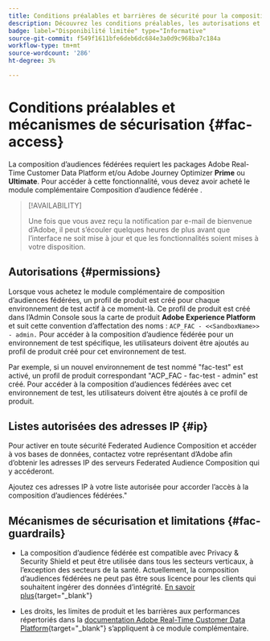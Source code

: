 ```yaml
---
title: Conditions préalables et barrières de sécurité pour la composition d’audiences fédérées
description: Découvrez les conditions préalables, les autorisations et les barrières de sécurité pour la composition d’audiences fédérées
badge: label="Disponibilité limitée" type="Informative"
source-git-commit: f549f1611bfe6deb6dc684e3a0d9c968ba7c184a
workflow-type: tm+mt
source-wordcount: '286'
ht-degree: 3%

---
```


# Conditions préalables et mécanismes de sécurisation {#fac-access}

La composition d’audiences fédérées requiert les packages Adobe Real-Time Customer Data Platform et/ou Adobe Journey Optimizer **Prime** ou **Ultimate**. Pour accéder à cette fonctionnalité, vous devez avoir acheté le module complémentaire Composition d’audience fédérée .

>[!AVAILABILITY]
>
>Une fois que vous avez reçu la notification par e-mail de bienvenue d’Adobe, il peut s’écouler quelques heures de plus avant que l’interface ne soit mise à jour et que les fonctionnalités soient mises à votre disposition.

## Autorisations {#permissions}

Lorsque vous achetez le module complémentaire de composition d’audiences fédérées, un profil de produit est créé pour chaque environnement de test actif à ce moment-là. Ce profil de produit est créé dans l’Admin Console sous la carte de produit **Adobe Experience Platform** et suit cette convention d’affectation des noms : `ACP_FAC - <<SandboxName>> - admin.` Pour accéder à la composition d’audience fédérée pour un environnement de test spécifique, les utilisateurs doivent être ajoutés au profil de produit créé pour cet environnement de test.

Par exemple, si un nouvel environnement de test nommé &quot;fac-test&quot; est activé, un profil de produit correspondant &quot;ACP_FAC - fac-test - admin&quot; est créé. Pour accéder à la composition d’audiences fédérées avec cet environnement de test, les utilisateurs doivent être ajoutés à ce profil de produit.

## Listes autorisées des adresses IP {#ip}

Pour activer en toute sécurité Federated Audience Composition et accéder à vos bases de données, contactez votre représentant d’Adobe afin d’obtenir les adresses IP des serveurs Federated Audience Composition qui y accéderont.

Ajoutez ces adresses IP à votre liste autorisée pour accorder l’accès à la composition d’audiences fédérées.&quot;

## Mécanismes de sécurisation et limitations {#fac-guardrails}

* La composition d’audience fédérée est compatible avec Privacy &amp; Security Shield et peut être utilisée dans tous les secteurs verticaux, à l’exception des secteurs de la santé. Actuellement, la composition d’audiences fédérées ne peut pas être sous licence pour les clients qui souhaitent ingérer des données d’intégrité. [En savoir plus](https://experienceleague.adobe.com/en/docs/events/customer-data-management-voices-recordings/governance/healthcare-shield){target="_blank"}

* Les droits, les limites de produit et les barrières aux performances répertoriés dans la [documentation Adobe Real-Time Customer Data Platform](https://experienceleague.adobe.com/en/docs/experience-platform/profile/guardrails){target="_blank"} s’appliquent à ce module complémentaire.
